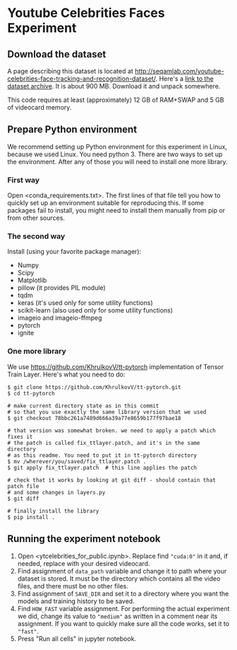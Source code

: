# Youtube Celebrities Faces Experiment

## Download the dataset

A page describing this dataset is located at <http://seqamlab.com/youtube-celebrities-face-tracking-and-recognition-dataset/>. Here's a [link to the dataset archive](http://seqamlab.com/wp-content/uploads/Data/ytcelebrity.tar). It is about 900 MB. Download it and unpack somewhere.

This code requires at least (approximately) 12 GB of RAM+SWAP and 5 GB of videocard memory.

## Prepare Python environment

We recommend setting up Python environment for this experiment in Linux, because we used Linux. You need python 3. There are two ways to set up the environment. After any of those you will need to install one more library.

### First way

Open <conda_requirements.txt>. The first lines of that file tell you how to quickly set up an environment suitable for reproducing this. If some packages fail to install, you might need to install them manually from pip or from other sources.

### The second way

Install (using your favorite package manager):
* Numpy
* Scipy
* Matplotlib
* pillow (it provides PIL module)
* tqdm
* keras (it's used only for some utility functions)
* scikit-learn (also used only for some utility functions)
* imageio and imageio-ffmpeg
* pytorch
* ignite

### One more library

We use <https://github.com/KhrulkovV/tt-pytorch> implementation of Tensor Train Layer. Here's what you need to do:

```
$ git clone https://github.com/KhrulkovV/tt-pytorch.git
$ cd tt-pytorch

# make current directory state as in this commit
# so that you use exactly the same library version that we used
$ git checkout 78bbc261a7489d666a39a77e8659b177f97bae18

# that version was somewhat broken. we need to apply a patch which fixes it
# the patch is called fix_ttlayer.patch, and it's in the same directory
# as this readme. You need to put it in tt-pytorch directory
$ mv /wherever/you/saved/fix_ttlayer.patch .
$ git apply fix_ttlayer.patch  # this line applies the patch

# check that it works by looking at git diff - should contain that patch file
# and some changes in layers.py
$ git diff

# finally install the library
$ pip install .
```

## Running the experiment notebook

1. Open <ytcelebrities_for_public.ipynb>. Replace find `"cuda:0"` in it and, if needed, replace with your desired videocard.
2. Find assignment of `data_path` variable and change it to path where your dataset is stored. It must be the directory which contains all the video files, and there must be no other files.
3. Find assignment of `SAVE_DIR` and set it to a directory where you want the models and training history to be saved.
4. Find `HOW_FAST` variable assignment. For performing the actual experiment we did, change its value to `"medium"` as written in a comment near its assignment. If you want to quickly make sure all the code works, set it to `"fast"`.
5. Press "Run all cells" in jupyter notebook.